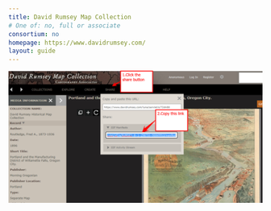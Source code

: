 ```yaml
---
title: David Rumsey Map Collection
# One of: no, full or associate
consortium: no 
homepage: https://www.davidrumsey.com/
layout: guide
---
```


![Click the share button, then copy the IIIF manifest link](david-rumsey-1.png)
